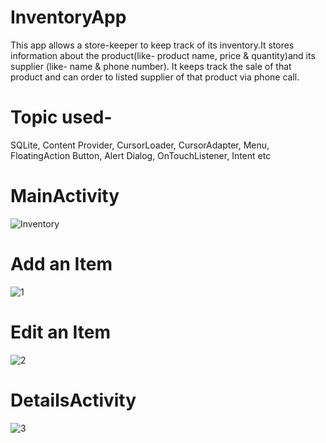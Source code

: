 # InventoryApp
This app allows a store-keeper to keep track of its inventory.It stores information about the product(like- product name, price & quantity)and its supplier (like- name & phone number). It  keeps track the sale of that product and can order to listed supplier of that product via phone call.
# Topic used-
SQLite, Content Provider, CursorLoader, CursorAdapter, Menu, FloatingAction Button, Alert Dialog, OnTouchListener, Intent etc

# MainActivity
![Inventory](https://user-images.githubusercontent.com/37050086/57181252-e19c6a00-6eae-11e9-927a-1f7d519c6407.jpg)

# Add an Item 
![1](https://user-images.githubusercontent.com/37050086/57181278-4a83e200-6eaf-11e9-8a58-cfe3db76ff62.jpg)

# Edit an Item
![2](https://user-images.githubusercontent.com/37050086/57181287-57083a80-6eaf-11e9-9f0c-637f78154693.jpg)

# DetailsActivity
![3](https://user-images.githubusercontent.com/37050086/57181290-5e2f4880-6eaf-11e9-9ff3-ad2374070eba.jpg)




